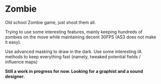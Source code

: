 Zombie
======

Old school Zombie game, just shoot them all.

Trying to use some interesting features, mainly keeping hundreds of zombies on the move while maintaining decent 30FPS (AS3 does not make it easy).

Use advanced masking to draw in the dark.
Use some interesting IA methods to keep everything fast (namely, tweaked potential fields / influence maps)

**Still a work in progress for now. Looking for a graphist and a sound designer**.